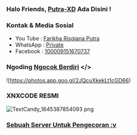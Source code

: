 ### Halo Friends, [Putra-XD]() Ada Disini !

### Kontak & Media Sosial
- You Tube : [Farikha Risqiana Putra]()
- WhatsApp : [Private]()
- Facebook : [100009151670737]()

### Ngoding [Ngocok Berdiri]() </>
![https://photos.app.goo.gl/2JQcuXkekLt1cGD66)



### XNXCODE RESMI
![TextCandy_1645387854093 png](https://photos.app.goo.gl/2JQcuXkekLt1cGD66.jpg)



### [Sebuah Server Untuk Pengecoran :v]()
<!--
**Putra-XD/Putra-XD** adalah repositori _special_ karena `README.md` (file ini) muncul di profil GitHub Anda.

Berikut adalah beberapa ide untuk Anda mulai:

